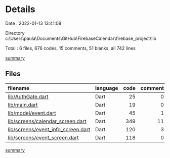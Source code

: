 # Details

Date : 2022-01-13 13:41:08

Directory c:\Users\paula\Documents\GitHub\FirebaseCalendar\firebase_project\lib

Total : 6 files,  676 codes, 15 comments, 51 blanks, all 742 lines

[summary](results.md)

## Files
| filename | language | code | comment | blank | total |
| :--- | :--- | ---: | ---: | ---: | ---: |
| [lib/AuthGate.dart](/lib/AuthGate.dart) | Dart | 25 | 0 | 3 | 28 |
| [lib/main.dart](/lib/main.dart) | Dart | 19 | 0 | 5 | 24 |
| [lib/model/event.dart](/lib/model/event.dart) | Dart | 45 | 1 | 9 | 55 |
| [lib/screens/calendar_screen.dart](/lib/screens/calendar_screen.dart) | Dart | 349 | 11 | 20 | 380 |
| [lib/screens/event_info_screen.dart](/lib/screens/event_info_screen.dart) | Dart | 120 | 3 | 7 | 130 |
| [lib/screens/event_screen.dart](/lib/screens/event_screen.dart) | Dart | 118 | 0 | 7 | 125 |

[summary](results.md)